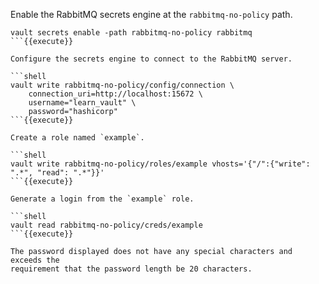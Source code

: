 Enable the RabbitMQ secrets engine at the `rabbitmq-no-policy` path.

```shell
vault secrets enable -path rabbitmq-no-policy rabbitmq
```{{execute}}

Configure the secrets engine to connect to the RabbitMQ server.

```shell
vault write rabbitmq-no-policy/config/connection \
    connection_uri=http://localhost:15672 \
    username="learn_vault" \
    password="hashicorp"
```{{execute}}

Create a role named `example`.

```shell
vault write rabbitmq-no-policy/roles/example vhosts='{"/":{"write": ".*", "read": ".*"}}'
```{{execute}}

Generate a login from the `example` role.

```shell
vault read rabbitmq-no-policy/creds/example
```{{execute}}

The password displayed does not have any special characters and exceeds the
requirement that the password length be 20 characters.
